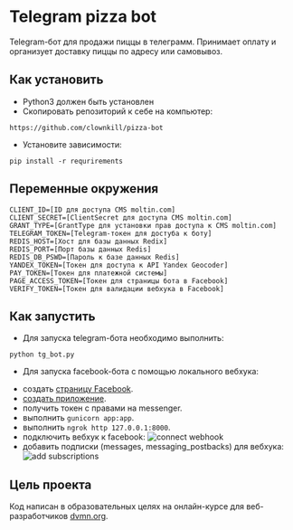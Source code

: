 # Telegram pizza bot
Telegram-бот для продажи пиццы в телеграмм. Принимает оплату и организует доставку пиццы по адресу или самовывоз.

## Как установить

* Python3 должен быть установлен
* Скопировать репозиторий к себе на компьютер:
```
https://github.com/clownkill/pizza-bot
```
* Установите зависимости:
```
pip install -r requrirements
```

## Переменные окружения

```
CLIENT_ID=[ID для доступа CMS moltin.com]
CLIENT_SECRET=[ClientSecret для доступа CMS moltin.com]
GRANT_TYPE=[GrantType для установки прав доступа к CMS moltin.com]
TELEGRAM_TOKEN=[Telegram-токен для достуба к боту]
REDIS_HOST=[Хост для базы данных Redix]
REDIS_PORT=[Порт базы данных Redis]
REDIS_DB_PSWD=[Пароль к базе данных Redis]
YANDEX_TOKEN=[Токен для доступа к API Yandex Geocoder]
PAY_TOKEN=[Токен для платежной системы]
PAGE_ACCESS_TOKEN=[Токен для страницы бота в Facebook]
VERIFY_TOKEN=[Токен для валидации вебхука в Facebook]
```

## Как запустить

* Для запуска telegram-бота необходимо выполнить:
```
python tg_bot.py
```

* Для запуска facebook-бота с помощью локального вебхука:
- создать [страницу Facebook](https://www.facebook.com/bookmarks/pages?ref_type=logout_gear).
- [создать приложение](https://developers.facebook.com/apps/).
- получить токен с правами на messenger.
- выполнить ```gunicorn app:app```.
- выполнить ```ngrok http 127.0.0.1:8000```.
- подключить вебхук к facebook:
![connect webhook](https://dvmn.org/filer/canonical/1565713044/201/)
- добавить подписки (messages, messaging_postbacks) для вебхука:
![add subscriptions](https://dvmn.org/filer/canonical/1565713044/202/)

## Цель проекта

Код написан в образовательных целях на онлайн-курсе для веб-разработчиков [dvmn.org](https://dvmn.org).
